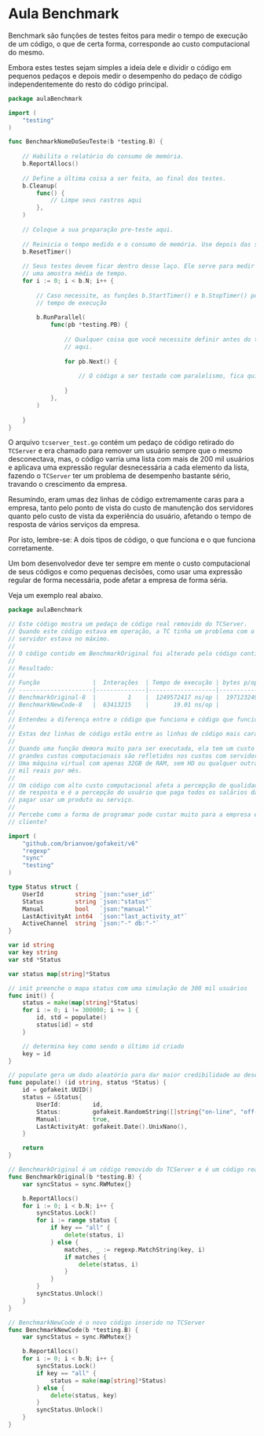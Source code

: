 # Aula Benchmark

Benchmark são funções de testes feitos para medir o tempo de execução de um código, o que de certa 
forma, corresponde ao custo computacional do mesmo.

Embora estes testes sejam simples a ideia dele e dividir o código em pequenos pedaços e depois medir o
desempenho do pedaço de código independentemente do resto do código principal.

```go
package aulaBenchmark

import (
	"testing"
)

func BenchmarkNomeDoSeuTeste(b *testing.B) {
	
	// Habilita o relatório do consumo de memória.
	b.ReportAllocs()
	
	// Define a última coisa a ser feita, ao final dos testes.
	b.Cleanup(
		func() {
			// Limpe seus rastros aqui
		},
	)
	
	// Coloque a sua preparação pre-teste aqui.
	
	// Reinicia o tempo medido e o consumo de memória. Use depois das suas preparações pre-teste.
	b.ResetTimer()
	
	// Seus testes devem ficar dentro desse laço. Ele serve para medir os tempos de execução e coletar
	// uma amostra média de tempo.
	for i := 0; i < b.N; i++ {
		
		// Caso necessite, as funções b.StartTimer() e b.StopTimer() podem te ajudar a controlar melhor o
		// tempo de execução
		
		b.RunParallel(
			func(pb *testing.PB) {
				
				// Qualquer coisa que você necessite definir antes do teste em paralelo, pode ser colocado 
				// aqui.
				
				for pb.Next() {
					
					// O código a ser testado com paralelismo, fica qui.
					
				}
			},
		)
		
	}
}
```

O arquivo `tcserver_test.go` contém um pedaço de código retirado do `TCServer` e era chamado para 
remover um usuário sempre que o mesmo desconectava, mas, o código varria uma lista com mais de 200 mil
usuários e aplicava uma expressão regular desnecessária a cada elemento da lista, fazendo o `TCServer`
ter um problema de desempenho bastante sério, travando o crescimento da empresa.

Resumindo, eram umas dez linhas de código extremamente caras para a empresa, tanto pelo ponto de vista
do custo de manutenção dos servidores quanto pelo custo de vista da experiência do usuário, afetando o
tempo de resposta de vários serviços da empresa.

Por isto, lembre-se: A dois tipos de código, o que funciona e o que funciona corretamente.

Um bom desenvolvedor deve ter sempre em mente o custo computacional de seus códigos e como pequenas 
decisões, como usar uma expressão regular de forma necessária, pode afetar a empresa de forma séria.

Veja um exemplo real abaixo.

```go
package aulaBenchmark

// Este código mostra um pedaço de código real removido do TCServer.
// Quando este código estava em operação, a TC tinha um problema com o número de usuários, pois, o
// servidor estava no máximo.
//
// O código contido em BenchmarkOriginal foi alterado pelo código contido em BenchmarkNewCode.
//
// Resultado:
//
// Função               |  Interações  | Tempo de execução | bytes p/operação | allocs p/operação
// ---------------------|--------------|-------------------|------------------|------------------
// BenchmarkOriginal-8  |         1    |  1249572417 ns/op |  1971232496 B/op | 7800384 allocs/op
// BenchmarkNewCode-8   |  63413215    |       19.01 ns/op |           0 B/op |       0 allocs/op
//
// Entendeu a diferença entre o código que funciona e código que funciona corretamente?
//
// Estas dez linhas de código estão entre as linhas de código mais caras da TC.
//
// Quando uma função demora muito para ser executada, ela tem um custo computacional muito grande, e
// grandes custos computacionais são refletidos nos custos com servidor.
// Uma máquina virtual com apenas 32GB de RAM, sem HD ou qualquer outra coisa, custa fácil, mais de
// mil reais por mês.
//
// Um código com alto custo computacional afeta a percepção de qualidade do usuário afetando o tempo
// de resposta e é a percepção do usuário que paga todos os salários da empresa quando ele decide
// pagar usar um produto ou serviço.
//
// Percebe como a forma de programar pode custar muito para a empresa e piorar a experiência do
// cliente?

import (
	"github.com/brianvoe/gofakeit/v6"
	"regexp"
	"sync"
	"testing"
)

type Status struct {
	UserId         string `json:"user_id"`
	Status         string `json:"status"`
	Manual         bool   `json:"manual"`
	LastActivityAt int64  `json:"last_activity_at"`
	ActiveChannel  string `json:"-" db:"-"`
}

var id string
var key string
var std *Status

var status map[string]*Status

// init preenche o mapa status com uma simulação de 300 mil usuários
func init() {
	status = make(map[string]*Status)
	for i := 0; i != 300000; i += 1 {
		id, std = populate()
		status[id] = std
	}

	// determina key como sendo o último id criado
	key = id
}

// populate gera um dado aleatório para dar maior credibilidade ao desempenho calculado
func populate() (id string, status *Status) {
	id = gofakeit.UUID()
	status = &Status{
		UserId:         id,
		Status:         gofakeit.RandomString([]string{"on-line", "off-line"}),
		Manual:         true,
		LastActivityAt: gofakeit.Date().UnixNano(),
	}

	return
}

// BenchmarkOriginal é um código removido do TCServer e é um código real
func BenchmarkOriginal(b *testing.B) {
	var syncStatus = sync.RWMutex{}

	b.ReportAllocs()
	for i := 0; i < b.N; i++ {
		syncStatus.Lock()
		for i := range status {
			if key == "all" {
				delete(status, i)
			} else {
				matches, _ := regexp.MatchString(key, i)
				if matches {
					delete(status, i)
				}
			}
		}
		syncStatus.Unlock()
	}
}

// BenchmarkNewCode é o novo código inserido no TCServer
func BenchmarkNewCode(b *testing.B) {
	var syncStatus = sync.RWMutex{}

	b.ReportAllocs()
	for i := 0; i < b.N; i++ {
		syncStatus.Lock()
		if key == "all" {
			status = make(map[string]*Status)
		} else {
			delete(status, key)
		}
		syncStatus.Unlock()
	}
}
```